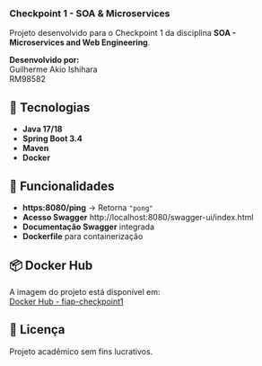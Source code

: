 ### Checkpoint 1 - SOA & Microservices  

Projeto desenvolvido para o Checkpoint 1 da disciplina **SOA - Microservices and Web Engineering**.  

**Desenvolvido por:**  
Guilherme Akio Ishihara  
RM98582

## 🚀 Tecnologias  
- **Java 17/18**  
- **Spring Boot 3.4**  
- **Maven**  
- **Docker**  

## 📌 Funcionalidades  
- **https:8080/ping** → Retorna `"pong"`  
- **Acesso Swagger** http://localhost:8080/swagger-ui/index.html
- **Documentação Swagger** integrada  
- **Dockerfile** para containerização  

## 📦 Docker Hub  
A imagem do projeto está disponível em:  
[Docker Hub - fiap-checkpoint1](https://hub.docker.com/r/seu-usuario/fiap-checkpoint1)  

## 📝 Licença  
Projeto acadêmico sem fins lucrativos.
